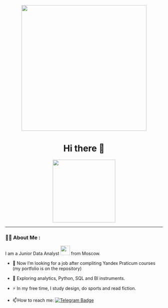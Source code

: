<div id="header" align="center">
  <img src="https://media.giphy.com/media/hpXdHPfFI5wTABdDx9/giphy.gif" width="400"/>

<h1>
  Hi there 👋
</h1>
</div>

<div align="center">
  <img src="https://media.giphy.com/media/3oKIPnAiaMCws8nOsE/giphy.gif" width="200" height="200"/>
</div>

---

### :woman_technologist: About Me :
I am a Junior Data Analyst <img src="https://media.giphy.com/media/WUlplcMpOCEmTGBtBW/giphy.gif" width="30"> from Moscow.
- :telescope: Now I’m looking for a job after compliting Yandex Praticum courses (my portfolio is on the repository)

- :seedling: Exploring analytics, Python, SQL and BI instruments.

- :zap: In my free time, I study design, do sports and read fiction.

- :mailbox:How to reach me: [![Telegram Badge](https://lh3.googleusercontent.com/DyznepKsXLXCiPXwoE1L2VFkWkdMQczb6pjy_hSgM59avVVebHKv_4wkkD_H7AzJsDftfkw52qDAqjt-E3YrBFHL9w=w128-h128-e365-rj-sc0x00ffffff)](https://t.me/juliasys) 


<!--
**juliasysoeva/juliasysoeva** is a ✨ _special_ ✨ repository because its `README.md` (this file) appears on your GitHub profile.

Here are some ideas to get you started:

- 🔭 I’m currently working on ...
- 🌱 I’m currently learning ...
- 👯 I’m looking to collaborate on ...
- 🤔 I’m looking for help with ...
- 💬 Ask me about ...
- 📫 How to reach me: ...
- 😄 Pronouns: ...
- ⚡ Fun fact: ...
-->
